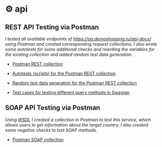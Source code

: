 # ⚙️ api
## **REST API Testing via Postman** ##

_I tested all available endpoints of https://qa.demoshopping.ru/api-docs/ using Postman and created corresponding request collections. 
I also wrote some autotests for some additional checks and rewriting the variables for the existing collection and added random test data generation._

- [Postman REST collection](https://www.postman.com/descent-module-geologist-7640643/my-workspace/collection/vmkx2x2/demoshopping?action=share&creator=41782591&active-environment=41782591-a7813f4f-8115-43d1-83b6-da65f23e9828)

- [Autotests (scripts) for the Postman REST collection](https://docs.google.com/document/d/13fTcx-cVu2ybOXPpbxEN8tHYzyXwYTMze7XmBftfAD8/edit?usp=sharing)

- [Random test data generation for the Postman REST collection](https://docs.google.com/document/d/1LIUZ9JbI_cQR956k_4KpT3FuspdV1wcNou39qbn5nbc/edit?usp=sharing)

- [Test cases for testing different query methods in Swagger](https://drive.google.com/file/d/1zez8pnZf5jXiCqPXZpB3kKb-8DsvbP5i/view?usp=sharing)
  
## **SOAP API Testing via Postman** ##

_Using [WSDL](http://webservices.oorsprong.org/websamples.countryinfo/CountryInfoService.wso?WSDL) I created a collection in Postman to test this service, which allows users to get information about the target country. I also created some negative checks to test SOAP methods._

- [Postman SOAP collection](https://www.postman.com/descent-module-geologist-7640643/my-workspace/collection/2ur1kzu/soap?action=share&creator=41782591&active-environment=41782591-a7813f4f-8115-43d1-83b6-da65f23e9828)
